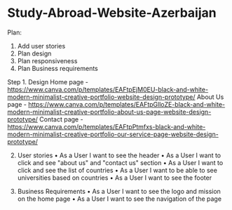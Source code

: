 # Study-Abroad-Website-Azerbaijan
Plan:
1. Add user stories
2. Plan design
3. Plan responsiveness
4. Plan Business requirements

Step 1. Design 
Home page - https://www.canva.com/p/templates/EAFtpEjM0EU-black-and-white-modern-minimalist-creative-portfolio-website-design-prototype/
About Us page - https://www.canva.com/p/templates/EAFtpGlloZE-black-and-white-modern-minimalist-creative-portfolio-about-us-page-website-design-prototype/
Contact page - https://www.canva.com/p/templates/EAFtpPtmfxs-black-and-white-modern-minimalist-creative-portfolio-our-service-page-website-design-prototype/

2. User stories
  • As a User I want to see the header
  •  As a User I want to click and see
   "about us" and "contact us" section
  • As a User I want to click and see the list of countries
  • As a User I want to be able to see universities based on countries
  •  As a User I want to see the footer
   
3. Business Requirements
  • As a User I want to see the logo and mission on the home page
  • As a User I want to see the navigation of the page












